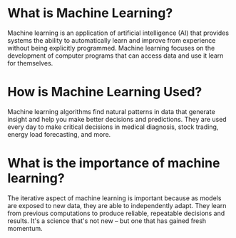 # What is Machine Learning?

Machine learning is an application of artificial intelligence (AI) that provides systems the ability to automatically learn and improve from experience without being explicitly programmed. Machine learning focuses on the development of computer programs that can access data and use it learn for themselves.

# How is Machine Learning Used?

Machine learning algorithms find natural patterns in data that generate insight and help you make better decisions and predictions. They are used every day to make critical decisions in medical diagnosis, stock trading, energy load forecasting, and more.


# What is the importance of machine learning?

The iterative aspect of machine learning is important because as models are exposed to new data, they are able to independently adapt. They learn from previous computations to produce reliable, repeatable decisions and results. It's a science that's not new – but one that has gained fresh momentum.